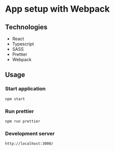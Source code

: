 ﻿# App setup with Webpack

## Technologies

- React
- Typescript
- SASS
- Prettier
- Webpack

## Usage

### Start application

``` 
npm start 
```

### Run prettier
```
npm run prettier
```

### Development server

``` 
http://localhost:3000/ 
```
